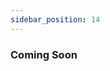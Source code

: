 ```yaml
---
sidebar_position: 14
---
```


<!-- # Logging
Pocketframe provides a simple logging system that allows you to log messages to a file or the console. -->

### Coming Soon
